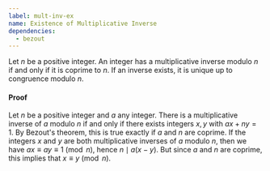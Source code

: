 ```yaml
---
label: mult-inv-ex
name: Existence of Multiplicative Inverse
dependencies:
  - bezout
---
```


Let $n$ be a positive integer. An integer has a multiplicative inverse modulo $n$ if and only if it is coprime to $n$. If an inverse exists, it is unique up to congruence modulo $n$.

#### Proof
Let $n$ be a positive integer and $a$ any integer. There is a multiplicative inverse of $a$ modulo $n$ if and only if there exists integers $x,y$ with $ax + ny = 1$. By Bezout's theorem, this is true exactly if $a$ and $n$ are coprime. If the integers $x$ and $y$ are both multiplicative inverses of $a$ modulo $n$, then we have $ax \equiv ay \equiv 1\pmod{n}$, hence $n\mid a(x-y)$. But since $a$ and $n$ are coprime, this implies that $x\equiv y\pmod{n}$.
